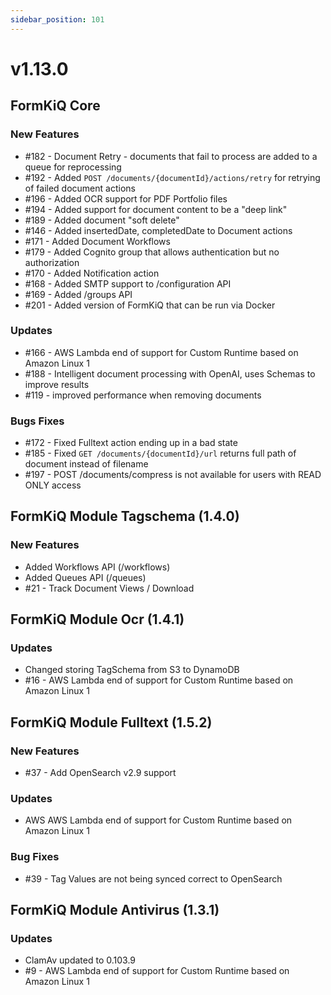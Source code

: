 ```yaml
---
sidebar_position: 101
---
```


# v1.13.0

## FormKiQ Core

### New Features

* #182 - Document Retry - documents that fail to process are added to a queue for reprocessing
* #192 - Added `POST /documents/{documentId}/actions/retry` for retrying of failed document actions
* #196 - Added OCR support for PDF Portfolio files
* #194 - Added support for document content to be a "deep link"
* #189 - Added document "soft delete"
* #146 - Added insertedDate, completedDate to Document actions
* #171 - Added Document Workflows
* #179 - Added Cognito group that allows authentication but no authorization
* #170 - Added Notification action
* #168 - Added SMTP support to /configuration API
* #169 - Added /groups API
* #201 - Added version of FormKiQ that can be run via Docker

### Updates

* #166 - AWS Lambda end of support for Custom Runtime based on Amazon Linux 1
* #188 - Intelligent document processing with OpenAI, uses Schemas to improve results
* #119 - improved performance when removing documents

### Bugs Fixes

* #172 - Fixed Fulltext action ending up in a bad state
* #185 - Fixed `GET /documents/{documentId}/url` returns full path of document instead of filename
* #197 - POST /documents/compress is not available for users with READ ONLY access

## FormKiQ Module Tagschema (1.4.0)

### New Features

* Added Workflows API (/workflows)
* Added Queues API (/queues)
* #21 - Track Document Views / Download

## FormKiQ Module Ocr (1.4.1)

### Updates

* Changed storing TagSchema from S3 to DynamoDB
*  #16 - AWS Lambda end of support for Custom Runtime based on Amazon Linux 1

## FormKiQ Module Fulltext (1.5.2)

### New Features

* #37 - Add OpenSearch v2.9 support

### Updates

* AWS AWS Lambda end of support for Custom Runtime based on Amazon Linux 1

### Bug Fixes

* #39 - Tag Values are not being synced correct to OpenSearch

## FormKiQ Module Antivirus (1.3.1)

### Updates

* ClamAv updated to 0.103.9
* #9 - AWS Lambda end of support for Custom Runtime based on Amazon Linux 1